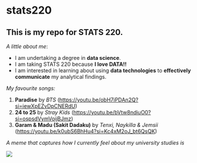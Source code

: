 # stats220

## This is my repo for STATS 220. 

_A little about me_:

- I am undertaking a degree in **data science**.
- I am taking STATS 220 because **I love DATA!!**
- I am interested in learning about using **data technologies** to **effectively communicate** my analytical findings.

_My favourite songs:_

1. **Paradise** by _BTS_ (https://youtu.be/obH7iPDAn2Q?si=iewXpEZvDpCNERdU)
2. **24 to 25** by _Stray Kids_ (https://youtu.be/bVtw8ndiuO0?si=ospsdVymVoijBJmz)
3. **Garam & Madu (Sakit Dadaku)** by _Tenxi, Naykilla & Jemsii_ (https://youtu.be/k0ubS6BhHu4?si=Kc4xM2oJ_bt6QsQK)

_A meme that captures how I currently feel about my university studies is_

![](https://c.tenor.com/WtgsvqFsmCAAAAAC/tenor.gif)
